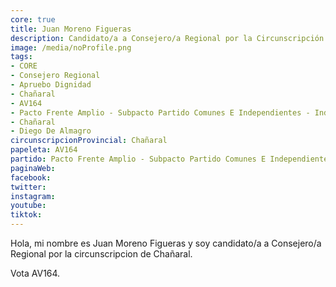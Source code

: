 ```yaml
---
core: true
title: Juan Moreno Figueras
description: Candidato/a a Consejero/a Regional por la Circunscripción de Chañaral
image: /media/noProfile.png
tags:
- CORE
- Consejero Regional
- Apruebo Dignidad
- Chañaral
- AV164
- Pacto Frente Amplio - Subpacto Partido Comunes E Independientes - Independientes
- Chañaral
- Diego De Almagro
circunscripcionProvincial: Chañaral
papeleta: AV164
partido: Pacto Frente Amplio - Subpacto Partido Comunes E Independientes - Independientes
paginaWeb:
facebook:
twitter:
instagram:
youtube:
tiktok:
---
```

Hola, mi nombre es Juan Moreno Figueras y soy candidato/a a Consejero/a Regional por la circunscripcion de Chañaral.

Vota AV164.